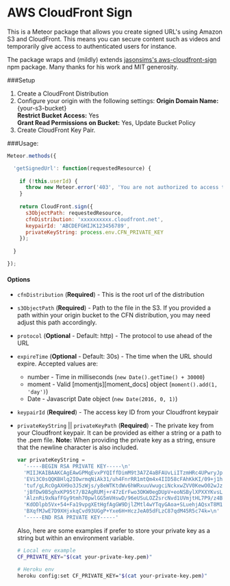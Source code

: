 AWS CloudFront Sign
===================

This is a Meteor package that allows you create signed URL's using Amazon S3 and CloudFront. This means 
you can secure content such as videos and temporarily give access to authenticated users for instance. 

The package wraps and (mildly) extends [jasonsims's aws-cloudfront-sign](https://github.com/jasonsims/aws-cloudfront-sign) npm package. 
Many thanks for his work and MIT generosity. 

###Setup

1. Create a CloudFront Distribution 
2. Configure your origin with the following settings:
   **Origin Domain Name:** {your-s3-bucket}  
   **Restrict Bucket Access:** Yes  
   **Grant Read Permissions on Bucket:** Yes, Update Bucket Policy  
3. Create CloudFront Key Pair.

###Usage:

```javascript
Meteor.methods({

  'getSignedUrl': function(requestedResource) {
  
    if (!this.userId) {
      throw new Meteor.error('403', 'You are not authorized to access this content');
    }
    
    return CloudFront.sign({       
      s3ObjectPath: requestedResource,
      cfnDistribution: 'xxxxxxxxxx.cloudfront.net',
      keypairId: 'ABCDEFGHIJK123456789',
      privateKeyString: process.env.CFN_PRIVATE_KEY
    });
  
  }

});
```

#### Options
* `cfnDistribution` (**Required**) - This is the root url of the distribution
* `s3ObjectPath` (**Required**) - Path to the file in the S3. If you provided a path within your origin bucket to the CFN distribution, you may need adjust this path accordingly.
* `protocol`  (**Optional** - Default: http) - The protocol to use ahead of the URL
* `expireTime` (**Optional** - Default: 30s) - The time when the URL should expire. Accepted values are:
    * number - Time in milliseconds (`new Date().getTime() + 30000`)
    * moment - Valid [momentjs][moment_docs] object (`moment().add(1, 'day')`)
    * Date - Javascript Date object (`new Date(2016, 0, 1)`)
* `keypairId` (**Required**) - The access key ID from your Cloudfront keypair
* `privateKeyString` || `privateKeyPath` (**Required**) - The private key from your Cloudfront keypair. It can be provided as either a string or a path to the .pem file.
  **Note:** When providing the private key as a string, ensure that the newline character is also included.

  ```js
  var privateKeyString =
    '-----BEGIN RSA PRIVATE KEY-----\n'
    'MIIJKAIBAAKCAgEAwGPMqEvxPYQIffDimM9t3A7Z4aBFAUvLiITzmHRc4UPwryJp\n'
    'EVi3C0sQQKBHlq2IOwrmqNiAk31/uh4FnrRR1mtQm4x4IID58cFAhKkKI/09+j1h\n'
    'tuf/gLRcOgAXH9o3J5zWjs/y8eWTKtdWv6hWRxuuVwugciNckxwZVV0KewO02wJz\n'
    'jBfDw9B5ghxKP95t7/B2AgRUMj+r47zErFwo3OKW0egDUpV+eoNSBylXPXXYKvsL\n'
    'AlznRi9xNafFGy9tmh70pwlGG5mVHswD/96eUSuLOZ2srcNvd1UVmjtHL7P9/z4B\n'
    'KdODlpb5Vx+54+Fa19vpgXEtHgfAgGW9DjlZMtl4wYTqyGAoa+SLuehjAQsxT8M1\n'
    'BXqfMJwE7D9XHjxkqCvd93UGgP+Yxe6H+HczJeA05dFLzC87qdM45R5c74k=\n'
    '-----END RSA PRIVATE KEY-----'
  ```
  Also, here are some examples if prefer to store your private key as a string
  but within an environment variable.
  ```sh
  # Local env example
  CF_PRIVATE_KEY="$(cat your-private-key.pem)"

  # Heroku env
  heroku config:set CF_PRIVATE_KEY="$(cat your-private-key.pem)"  
  ```